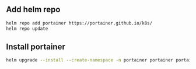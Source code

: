 ## Add helm repo

```bash
helm repo add portainer https://portainer.github.io/k8s/
helm repo update
```

## Install portainer

```bash
helm upgrade --install --create-namespace -n portainer portainer portainer/portainer \

```